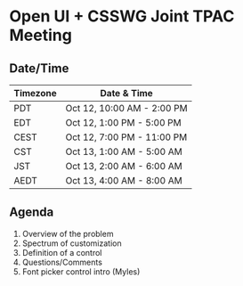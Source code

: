 # Open UI + CSSWG Joint TPAC Meeting

## Date/Time

| Timezone |          Date & Time         |
|----------|------------------------------|
|   PDT    | Oct 12, 10:00 AM - 2:00  PM  |
|   EDT    | Oct 12, 1:00  PM - 5:00  PM  |
|   CEST   | Oct 12, 7:00  PM - 11:00 PM  |
|   CST    | Oct 13, 1:00  AM - 5:00  AM  |
|   JST    | Oct 13, 2:00  AM - 6:00  AM  |
|   AEDT   | Oct 13, 4:00  AM - 8:00  AM  |

## Agenda

1. Overview of the problem
2. Spectrum of customization
3. Definition of a control
4. Questions/Comments
5. Font picker control intro (Myles)


